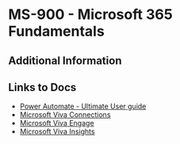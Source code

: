 # MS-900 - Microsoft 365 Fundamentals

## Additional Information

## Links to Docs
  
   * [Power Automate - Ultimate User guide](https://sharepains.com/power-automate-user-guide/#:~:text=Getting%20starting%20with%20Power%20Automate&text=If%20you%20are%20a%20beginner,be%20difficult%20in%20the%20beginning.)
  * [Microsoft Viva Connections](https://www.microsoft.com/en-au/microsoft-viva/connections?rtc=1)  
  * [Microsoft Viva Engage](https://www.microsoft.com/en-au/microsoft-viva/engage?rtc=1)
  * [ Microsoft Viva Insights](https://learn.microsoft.com/en-us/viva/insights/personal/teams/viva-teams-app)
  
